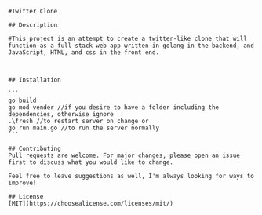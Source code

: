     #Twitter Clone
    
    ## Description

    #This project is an attempt to create a twitter-like clone that will function as a full stack web app written in golang in the backend, and JavaScript, HTML, and css in the front end.


    
    ## Installation

    ```
    go build 
    go mod vender //if you desire to have a folder including the dependencies, otherwise ignore
    .\fresh //to restart server on change or
    go run main.go //to run the server normally
    ```

    ## Contributing
    Pull requests are welcome. For major changes, please open an issue first to discuss what you would like to change.

    Feel free to leave suggestions as well, I'm always looking for ways to improve!

    ## License
    [MIT](https://choosealicense.com/licenses/mit/)
